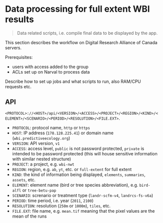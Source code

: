 # Data processing for full extent WBI results

> Data related scripts, i.e. compile final data to be displayed by the app.

This section describes the workflow on Digital Research Alliance of Canada servers.

Prerequisites:

- users with access added to the group
- ACLs set up on Narval to process data

Describe how to set up jobs and what scripts to run, also RAM/CPU requests etc.

## API

`<PROTOCOL>://<HOST>/api/<VERSION>/<ACCESS>/<PROJECT>/<REGION>/<KIND>/<ELEMENT>/<SCENARIO>/<PERIOD>/<RESOLUTION>/<FILE.EXT>`.

- `PROTOCOL`: protocol name, `http` or `https`
- `HOST`: IP address (`178.128.225.41`) or domain name (`wbi.predictiveecology.org`)
- `VERSION`: API version, `v1`
- `ACCESS`: access level, `public` is not password protected, `private` is intended to be password protected (this will house sensitive information with similar nested structure)
- `PROJECT`: a project, e.g. `wbi-nwt`
- `REGION`: region, e.g. `ab`, `yt`, etc. or `full-extent` for full extent
- `KIND`: the kind of information being displayed, `elements`, `summaries`, `assets`, etc.
- `ELEMENT`: element name (bird or tree species abbreviation), e.g. `bird-alfl` or `tree-betu-pap`
- `SCENARIO`: screnario or treatment type (`landr-scfm-v4`, `landrcs-fs-v6a`)
- `PERIOD`: time period, i.e. year (`2011`, `2100`)
- `RESOLUTION`: resolution (`250m` or `1000m`), `tiles`, etc.
- `FILE.EXT`: file name, e.g. `mean.tif` meaning that the pixel values are the mean of the runs

